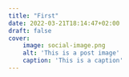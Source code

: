 ```yaml
---
title: "First"
date: 2022-03-21T18:14:47+02:00
draft: false
cover:
    image: social-image.png
    alt: 'This is a post image'
    caption: 'This is a caption'
---
```

